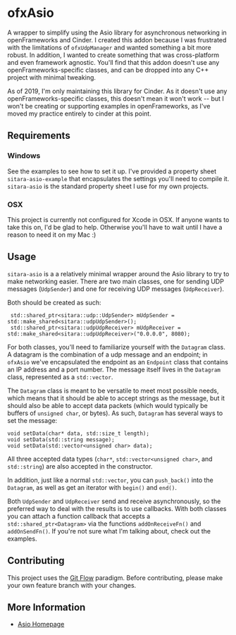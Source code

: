 # ofxAsio

A wrapper to simplify using the Asio library for asynchronous networking in openFrameworks and Cinder.  I created this addon because I was frustrated with the limitations of `ofxUdpManager` and wanted something a bit more robust.  In addition, I wanted to create something that was cross-platform and even framework agnostic.  You'll find that this addon doesn't use any openFrameworks-specific classes, and can be dropped into any C++ project with minimal tweaking.

As of 2019, I'm only maintaining this library for Cinder.  As it doesn't use any openFrameworks-specific classes, this doesn't mean it won't work -- but I won't be creating or supporting examples in openFrameworks, as I've moved my practice entirely to cinder at this point.

## Requirements

### Windows
See the examples to see how to set it up.  I've provided a property sheet `sitara-asio-example` that encapsulates the settings you'll need to compile it.  `sitara-asio` is the standard property sheet I use for my own projects.

### OSX
This project is currently not configured for Xcode in OSX.  If anyone wants to take this on, I'd be glad to help.  Otherwise you'll have to wait until I have a reason to need it on my Mac :)

## Usage
`sitara-asio` is a a relatively minimal wrapper around the Asio library to try to make networking easier.  There are two main classes, one for sending UDP messages (`UdpSender`) and one for receiving UDP messages (`UdpReceiver`).

Both should be created as such:

     std::shared_ptr<sitara::udp::UdpSender> mUdpSender = std::make_shared<sitara::udpUdpSender>();
     std::shared_ptr<sitara::udpUdpReceiver> mUdpReceiver = std::make_shared<sitara::udpUdpReceiver>("0.0.0.0", 8080);

For both classes, you'll need to familiarize yourself with the `Datagram` class.  A datagram is the combination of a udp message and an endpoint; in `ofxAsio` we've encapsulated the endpoint as an `Endpoint` class that contains an IP address and a port number.  The message itself lives in the `Datagram` class, represented as a `std::vector`.

The `Datagram` class is meant to be versatile to meet most possible needs, which means that it should be able to accept strings as the message, but it should also be able to accept data packets (which would typically be buffers of `unsigned char`, or bytes).  As such, `Datagram` has several ways to set the message:

    void setData(char* data, std::size_t length);
    void setData(std::string message);
    void setData(std::vector<unsigned char> data);

All three accepted data types (`char*`, `std::vector<unsigned char>`, and `std::string`) are also accepted in the constructor.

In addition, just like a normal `std::vector`, you can `push_back()` into the `Datagram`, as well as get an iterator with `begin()` and `end()`.

Both `UdpSender` and `UdpReceiver` send and receive asynchronously, so the preferred way to deal with the results is to use callbacks.  With both classes you can attach a function callback that accepts a `std::shared_ptr<Datagram>` via the functions `addOnReceiveFn()` and `addOnSendFn()`.  If you're not sure what I'm talking about, check out the examples.

## Contributing
This project uses the [Git Flow](http://nvie.com/posts/a-successful-git-branching-model/) paradigm.  Before contributing, please make your own feature branch with your changes.

## More Information
* [Asio Homepage](http://think-async.com/)
